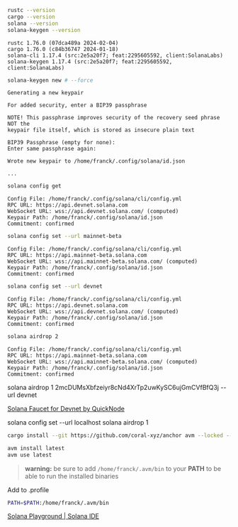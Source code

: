 ```bash
rustc --version
cargo --version
solana --version
solana-keygen --version
```

```
rustc 1.76.0 (07dca489a 2024-02-04)
cargo 1.76.0 (c84b36747 2024-01-18)
solana-cli 1.17.4 (src:2e5a20f7; feat:2295605592, client:SolanaLabs)
solana-keygen 1.17.4 (src:2e5a20f7; feat:2295605592, client:SolanaLabs)
```

```bash
solana-keygen new # --force
```

```
Generating a new keypair

For added security, enter a BIP39 passphrase

NOTE! This passphrase improves security of the recovery seed phrase NOT the
keypair file itself, which is stored as insecure plain text

BIP39 Passphrase (empty for none): 
Enter same passphrase again: 

Wrote new keypair to /home/franck/.config/solana/id.json

...
```

```bash
solana config get
```

```
Config File: /home/franck/.config/solana/cli/config.yml
RPC URL: https://api.devnet.solana.com 
WebSocket URL: wss://api.devnet.solana.com/ (computed)
Keypair Path: /home/franck/.config/solana/id.json 
Commitment: confirmed 
```


```bash
solana config set --url mainnet-beta
```

```
Config File: /home/franck/.config/solana/cli/config.yml
RPC URL: https://api.mainnet-beta.solana.com 
WebSocket URL: wss://api.mainnet-beta.solana.com/ (computed)
Keypair Path: /home/franck/.config/solana/id.json 
Commitment: confirmed 
```

```bash
solana config set --url devnet
```
```
Config File: /home/franck/.config/solana/cli/config.yml
RPC URL: https://api.devnet.solana.com 
WebSocket URL: wss://api.devnet.solana.com/ (computed)
Keypair Path: /home/franck/.config/solana/id.json 
Commitment: confirmed 
```


```bash
solana airdrop 2
```

```
Config File: /home/franck/.config/solana/cli/config.yml
RPC URL: https://api.mainnet-beta.solana.com 
WebSocket URL: wss://api.mainnet-beta.solana.com/ (computed)
Keypair Path: /home/franck/.config/solana/id.json 
Commitment: confirmed 
```

solana airdrop 1 2mcDUMsXbfzeiyr8cNd4XrTp2uwKySC6ujGmCVfBfQ3j --url devnet

[Solana Faucet for Devnet by QuickNode](https://faucet.quicknode.com/solana/devnet)


solana config set --url localhost
solana airdrop 1


```bash
cargo install --git https://github.com/coral-xyz/anchor avm --locked --force
```

```bash
avm install latest
avm use latest
```
> **warning:** be sure to add `/home/franck/.avm/bin` to your **PATH** to be able to run the installed binaries

Add to .profile
```bash
PATH=$PATH:/home/franck/.avm/bin
```


[Solana Playground | Solana IDE](https://beta.solpg.io/)
